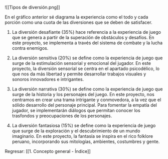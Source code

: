 ![[Tipos de diversión.png]]

En el gráfico anterior sé diagrama la experiencia como el todo y cada porción como una cuota de las diversiones que se deben de satisfacer.

1. La diversión desafiante (35%) hace referencia a la experiencia de juego que se genera a partir de la superación de obstáculos y desafíos. En este proyecto, se implementa a través del sistema de combate y la lucha contra enemigos.

2. La diversión sensitiva (20%) se define como la experiencia de juego que surge de la estimulación sensorial y emocional del jugador. En este proyecto, la diversión sensorial se centra en el apartado psicodélico, lo que nos da más libertad y permite desarrollar trabajos visuales y sonoros innovadores e intrigantes.

3. La diversión narrativa (30%) se define como la experiencia de juego que surge de la historia y los personajes del juego. En este proyecto, nos centramos en crear una trama intrigante y conmovedora, a la vez que el sólido desarrollo del personaje principal. Para fomentar la empatía del jugador, se implementarán diálogos que permitan conocer los trasfondos y preocupaciones de los personajes.

4. La diversión fantasiosa (15%) se define como la experiencia de juego que surge de la exploración y el descubrimiento de un mundo imaginario. En este proyecto, la fantasía se inspira en el rico folklore peruano, incorporando sus mitologías, ambientes, costumbres y gente.


Regresar: [[1. Concepto general - Índice]]
